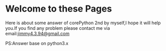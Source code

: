 # Welcome to these Pages
Here is about some answer of corePython 2nd by myself,I hope it will help you.If you find any problem please contact me via email:jimmy4.3.94@gmail.com

PS:Answer base on python3.x 
